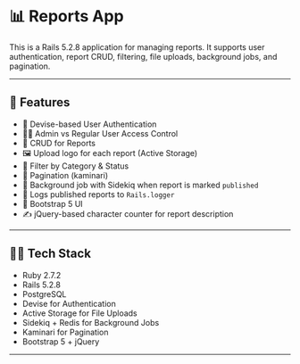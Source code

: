 # 📊 Reports App

This is a Rails 5.2.8 application for managing reports. It supports user authentication, report CRUD, filtering, file uploads, background jobs, and pagination.

---

## 🚀 Features

- 🔐 Devise-based User Authentication
- 👨‍💼 Admin vs Regular User Access Control
- 📄 CRUD for Reports
- 🖼️ Upload logo for each report (Active Storage)
- 🧹 Filter by Category & Status
- 📃 Pagination (kaminari)
- 🔁 Background job with Sidekiq when report is marked `published`
- 🧾 Logs published reports to `Rails.logger`
- 💅 Bootstrap 5 UI
- ✍️ jQuery-based character counter for report description

---

## 🧑‍💻 Tech Stack

- Ruby 2.7.2
- Rails 5.2.8
- PostgreSQL
- Devise for Authentication
- Active Storage for File Uploads
- Sidekiq + Redis for Background Jobs
- Kaminari for Pagination
- Bootstrap 5 + jQuery

---

